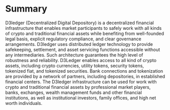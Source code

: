 # Summary

D3ledger (Decentralized Digital Depository) is a decentralized financial infrastructure that enables market participants to safely work with all kinds of crypto and traditional financial assets while benefiting from well-founded legal basis, explicit regulatory compliance, and clear governance arrangements. D3ledger uses distributed ledger technology to provide safekeeping, settlement, and asset servicing functions accessible without any intermediaries. Such architecture guarantees the high level of robustness and reliability. D3Ledger enables access to all kind of crypto assets, including crypto currencies, utility tokens, security tokens, tokenized fiat, and tokenized securities. Bank connections and tokenization are provided by a network of partners, including depositories, in established financial centers. The D3ledger infrastructure can be used for work with crypto and traditional financial assets by professional market players, banks, exchanges, wealth management funds and other financial institutions, as well as institutional investors, family offices, and high net worth individuals.
